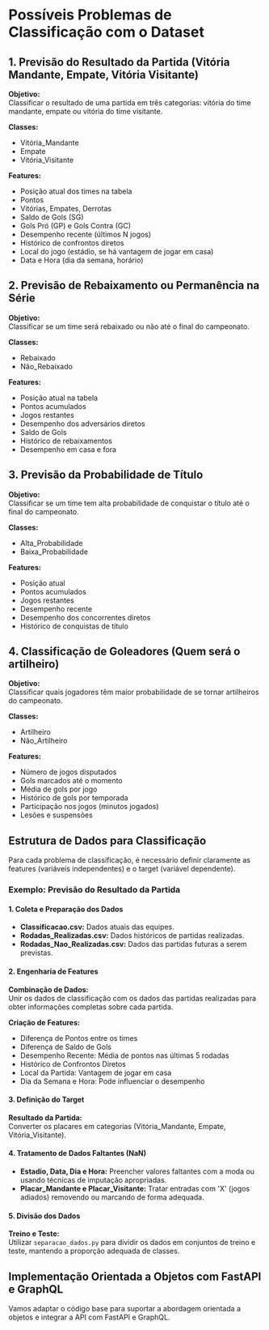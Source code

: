 # Possíveis Problemas de Classificação com o Dataset

## 1. Previsão do Resultado da Partida (Vitória Mandante, Empate, Vitória Visitante)

**Objetivo:**  
Classificar o resultado de uma partida em três categorias: vitória do time mandante, empate ou vitória do time visitante.

**Classes:**  
- Vitória_Mandante
- Empate
- Vitória_Visitante

**Features:**
- Posição atual dos times na tabela
- Pontos
- Vitórias, Empates, Derrotas
- Saldo de Gols (SG)
- Gols Pró (GP) e Gols Contra (GC)
- Desempenho recente (últimos N jogos)
- Histórico de confrontos diretos
- Local do jogo (estádio, se há vantagem de jogar em casa)
- Data e Hora (dia da semana, horário)

## 2. Previsão de Rebaixamento ou Permanência na Série

**Objetivo:**  
Classificar se um time será rebaixado ou não até o final do campeonato.

**Classes:**  
- Rebaixado
- Não_Rebaixado

**Features:**
- Posição atual na tabela
- Pontos acumulados
- Jogos restantes
- Desempenho dos adversários diretos
- Saldo de Gols
- Histórico de rebaixamentos
- Desempenho em casa e fora

## 3. Previsão da Probabilidade de Título

**Objetivo:**  
Classificar se um time tem alta probabilidade de conquistar o título até o final do campeonato.

**Classes:**  
- Alta_Probabilidade
- Baixa_Probabilidade

**Features:**
- Posição atual
- Pontos acumulados
- Jogos restantes
- Desempenho recente
- Desempenho dos concorrentes diretos
- Histórico de conquistas de título

## 4. Classificação de Goleadores (Quem será o artilheiro)

**Objetivo:**  
Classificar quais jogadores têm maior probabilidade de se tornar artilheiros do campeonato.

**Classes:**  
- Artilheiro
- Não_Artilheiro

**Features:**
- Número de jogos disputados
- Gols marcados até o momento
- Média de gols por jogo
- Histórico de gols por temporada
- Participação nos jogos (minutos jogados)
- Lesões e suspensões

## Estrutura de Dados para Classificação

Para cada problema de classificação, é necessário definir claramente as features (variáveis independentes) e o target (variável dependente).

### Exemplo: Previsão do Resultado da Partida

#### 1. Coleta e Preparação dos Dados

- **Classificacao.csv:** Dados atuais das equipes.
- **Rodadas_Realizadas.csv:** Dados históricos de partidas realizadas.
- **Rodadas_Nao_Realizadas.csv:** Dados das partidas futuras a serem previstas.

#### 2. Engenharia de Features

**Combinação de Dados:**  
Unir os dados de classificação com os dados das partidas realizadas para obter informações completas sobre cada partida.

**Criação de Features:**
- Diferença de Pontos entre os times
- Diferença de Saldo de Gols
- Desempenho Recente: Média de pontos nas últimas 5 rodadas
- Histórico de Confrontos Diretos
- Local da Partida: Vantagem de jogar em casa
- Dia da Semana e Hora: Pode influenciar o desempenho

#### 3. Definição do Target

**Resultado da Partida:**  
Converter os placares em categorias (Vitória_Mandante, Empate, Vitória_Visitante).

#### 4. Tratamento de Dados Faltantes (NaN)

- **Estadio, Data, Dia e Hora:** Preencher valores faltantes com a moda ou usando técnicas de imputação apropriadas.
- **Placar_Mandante e Placar_Visitante:** Tratar entradas com 'X' (jogos adiados) removendo ou marcando de forma adequada.

#### 5. Divisão dos Dados

**Treino e Teste:**  
Utilizar `separacao_dados.py` para dividir os dados em conjuntos de treino e teste, mantendo a proporção adequada de classes.

## Implementação Orientada a Objetos com FastAPI e GraphQL

Vamos adaptar o código base para suportar a abordagem orientada a objetos e integrar a API com FastAPI e GraphQL.
